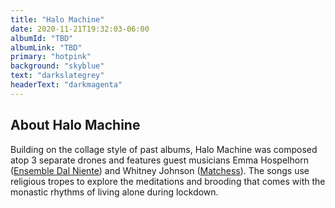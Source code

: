 ```yaml
---
title: "Halo Machine"
date: 2020-11-21T19:32:03-06:00
albumId: "TBD"
albumLink: "TBD"
primary: "hotpink"
background: "skyblue"
text: "darkslategrey"
headerText: "darkmagenta"
--- 
```


## About Halo Machine

Building on the collage style of past albums, Halo Machine was composed atop 3 separate drones and features guest musicians Emma Hospelhorn ([Ensemble Dal Niente](https://www.dalniente.com/)) and Whitney Johnson ([Matchess](https://matchess.bandcamp.com/)). The songs use religious tropes to explore the meditations and brooding that comes with the monastic rhythms of living alone during lockdown. 